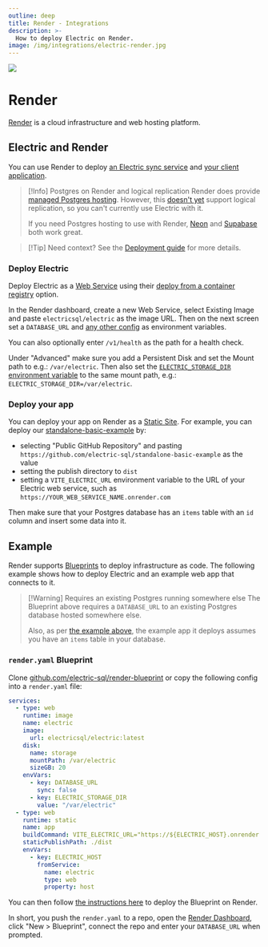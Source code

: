 ```yaml
---
outline: deep
title: Render - Integrations
description: >-
  How to deploy Electric on Render.
image: /img/integrations/electric-render.jpg
---
```


<img src="/img/integrations/render.svg" class="product-icon" />

# Render

[Render](https://render.com) is a cloud infrastructure and web hosting platform.

## Electric and Render

You can use Render to deploy [an Electric sync service](#deploy-electric) and [your client application](#deploy-your-app).

> [!Info] Postgres on Render and logical replication
> Render does provide [managed Postgres hosting](https://docs.render.com/postgresql). However, this [doesn't yet](https://feedback.render.com/features/p/allow-for-postgres-logical-replication) support logical replication, so you can't currently use Electric with it.
>
> If you need Postgres hosting to use with Render, [Neon](./neon) and [Supabase](./supabase) both work great.

> [!Tip] Need context?
> See the [Deployment guide](/docs/guides/deployment) for more details.

### Deploy Electric

Deploy Electric as a [Web Service](https://docs.render.com/web-services) using their [deploy from a container registry](https://docs.render.com/web-services#deploy-from-a-container-registry) option.

In the Render dashboard, create a new Web Service, select Existing Image and paste `electricsql/electric` as the image URL. Then on the next screen set a `DATABASE_URL` and [any other config](/docs/api/config) as environment variables.

You can also optionally enter `/v1/health` as the path for a health check.

Under "Advanced" make sure you add a Persistent Disk and set the Mount path to e.g.: `/var/electric`. Then also set the [`ELECTRIC_STORAGE_DIR` environment variable](/docs/api/config#storage-dir) to the same mount path, e.g.: `ELECTRIC_STORAGE_DIR=/var/electric`.

### Deploy your app

You can deploy your app on Render as a [Static Site](https://docs.render.com/static-sites). For example, you can deploy our [standalone-basic-example](https://github.com/electric-sql/standalone-basic-example) by:

- selecting "Public GitHub Repository" and pasting `https://github.com/electric-sql/standalone-basic-example` as the value
- setting the publish directory to `dist`
- setting a `VITE_ELECTRIC_URL` environment variable to the URL of your Electric web service, such as `https://YOUR_WEB_SERVICE_NAME.onrender.com`

Then make sure that your Postgres database has an `items` table with an `id` column and insert some data into it.

## Example

Render supports [Blueprints](https://docs.render.com/infrastructure-as-code) to deploy infrastructure as code. The following example shows how to deploy Electric and an example web app that connects to it.

> [!Warning] Requires an existing Postgres running somewhere else
> The Blueprint above requires a `DATABASE_URL` to an existing Postgres database hosted somewhere else.
>
> Also, as per [the example above](#deploy-your-app), the example app it deploys assumes you have an `items` table in your database.

### `render.yaml` Blueprint

Clone [github.com/electric-sql/render-blueprint](https://github.com/electric-sql/render-blueprint) or copy the following config into a `render.yaml` file:

```yaml
services:
  - type: web
    runtime: image
    name: electric
    image:
      url: electricsql/electric:latest
    disk:
      name: storage
      mountPath: /var/electric
      sizeGB: 20
    envVars:
      - key: DATABASE_URL
        sync: false
      - key: ELECTRIC_STORAGE_DIR
        value: "/var/electric"
  - type: web
    runtime: static
    name: app
    buildCommand: VITE_ELECTRIC_URL="https://${ELECTRIC_HOST}.onrender.com" npm run build
    staticPublishPath: ./dist
    envVars:
      - key: ELECTRIC_HOST
        fromService:
          name: electric
          type: web
          property: host
```

You can then follow [the instructions here](https://docs.render.com/infrastructure-as-code#setup) to deploy the Blueprint on Render.

In short, you push the `render.yaml` to a repo, open the [Render Dashboard](https://dashboard.render.com/), click "New > Blueprint", connect the repo and enter your `DATABASE_URL` when prompted.